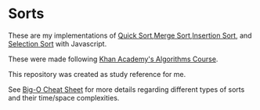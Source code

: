 # Sorts

These are my implementations of [Quick Sort](https://en.wikipedia.org/wiki/Quicksort),[Merge Sort](https://en.wikipedia.org/wiki/Merge_sort),[Insertion Sort](https://en.wikipedia.org/wiki/Insertion_sort), and [Selection Sort](https://en.wikipedia.org/wiki/Selection_sort) with Javascript.

These were made following [Khan Academy's Algorithms Course](https://www.khanacademy.org/computing/computer-science/algorithms).

This repository was created as study reference for me.

See [Big-O Cheat Sheet](http://bigocheatsheet.com/) for more details regarding different types of sorts and their time/space complexities.